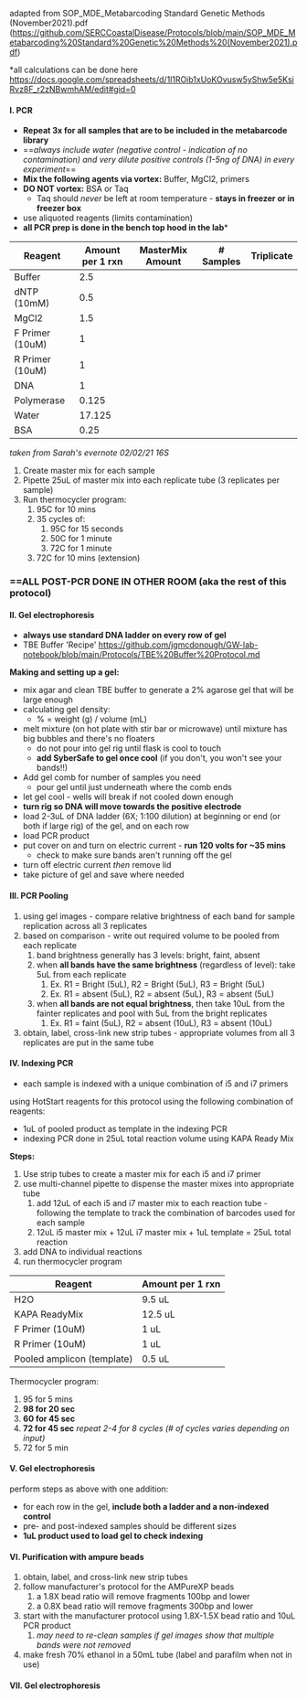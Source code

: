 adapted from SOP_MDE_Metabarcoding Standard Genetic Methods (November2021).pdf (https://github.com/SERCCoastalDisease/Protocols/blob/main/SOP_MDE_Metabarcoding%20Standard%20Genetic%20Methods%20(November2021).pdf)

*all calculations can be done here https://docs.google.com/spreadsheets/d/1l1ROib1xUoKOvusw5yShw5e5KsiRvz8F_r2zNBwmhAM/edit#gid=0


#### I. PCR
- **Repeat 3x for all samples that are to be included in the metabarcode library**
- ==*always include water (negative control - indication of no contamination) and very dilute positive controls (1-5ng of DNA) in every experiment*==
- **Mix the following agents via vortex:** Buffer, MgCl2, primers
- **DO NOT vortex:** BSA or Taq
	- Taq should *never* be left at room temperature - **stays in freezer or in freezer box**
- use aliquoted reagents (limits contamination)
- **all PCR prep is done in the bench top hood in the lab***

| Reagent | Amount per 1 rxn | MasterMix Amount | # Samples | Triplicate |
| ---- | ---- | ---- | ---- | ---- |
| Buffer | 2.5 |  |  |  |
| dNTP (10mM) | 0.5 |  |  |  |
| MgCl2 | 1.5 |  |  |  |
| F Primer (10uM) | 1 |  |  |  |
| R Primer (10uM) | 1 |  |  |  |
| DNA | 1 |  |  |  |
| Polymerase | 0.125 |  |  |  |
| Water | 17.125 |  |  |  |
| BSA | 0.25 |  |  |  |
*taken from Sarah's evernote 02/02/21 16S*

1. Create master mix for each sample
2. Pipette 25uL of master mix into each replicate tube (3 replicates per sample)
3. Run thermocycler program:
	1. 95C for 10 mins
	2. 35 cycles of:
		1. 95C for 15 seconds
		2. 50C for 1 minute
		3. 72C for 1 minute
	3. 72C for 10 mins (extension)


### ==**ALL POST-PCR DONE IN OTHER ROOM (aka the rest of this protocol)**


#### II. Gel electrophoresis
- **always use standard DNA ladder on every row of gel**
- TBE Buffer 'Recipe' https://github.com/jgmcdonough/GW-lab-notebook/blob/main/Protocols/TBE%20Buffer%20Protocol.md

**Making and setting up a gel:**
- mix agar and clean TBE buffer to generate a 2% agarose gel that will be large enough 
- calculating gel density:
	- % = weight (g) / volume (mL)
- melt mixture (on hot plate with stir bar or microwave) until mixture has big bubbles and there's no floaters
	- do not pour into gel rig until flask is cool to touch
	- **add SyberSafe to gel once cool** (if you don't, you won't see your bands!!)
- Add gel comb for number of samples you need
	- pour gel until just underneath where the comb ends
- let gel cool - wells will break if not cooled down enough
- **turn rig so DNA will move towards the positive electrode**
- load 2-3uL of DNA ladder (6X; 1:100 dilution) at beginning or end (or both if large rig) of the gel, and on each row
- load PCR product 
- put cover on and turn on electric current - **run 120 volts for ~35 mins**
	- check to make sure bands aren't running off the gel
- turn off electric current *then* remove lid
- take picture of gel and save where needed

#### III. PCR Pooling
1. using gel images - compare relative brightness of each band for sample replication across all 3 replicates
2. based on comparison - write out required volume to be pooled from each replicate
	1. band brightness generally has 3 levels: bright, faint, absent
	2. when **all bands have the same brightness** (regardless of level): take 5uL from each replicate
		1. Ex. R1 = Bright (5uL), R2 = Bright (5uL), R3 = Bright (5uL)
		2. Ex. R1 = absent (5uL), R2 = absent (5uL), R3 = absent (5uL)
	3. when **all bands are not equal brightness**, then take 10uL from the fainter replicates and pool with 5uL from the bright replicates
		1. Ex. R1 = faint (5uL), R2 = absent (10uL), R3 = absent (10uL)
3. obtain, label, cross-link new strip tubes - appropriate volumes from all 3 replicates are put in the same tube

#### IV. Indexing PCR 
- each sample is indexed with a unique combination of i5 and i7 primers 

using HotStart reagents for this protocol using the following combination of reagents:
- 1uL of pooled product as template in the indexing PCR
- indexing PCR done in 25uL total reaction volume using KAPA Ready Mix

**Steps:**
1. Use strip tubes to create a master mix for each i5 and i7 primer
2. use multi-channel pipette to dispense the master mixes into appropriate tube
	1. add 12uL of each i5 and i7 master mix to each reaction tube - following the template to track the combination of barcodes used for each sample
	2. 12uL i5 master mix + 12uL i7 master mix + 1uL template = 25uL total reaction
3. add DNA to individual reactions 
4. run thermocycler program

| Reagent | Amount per 1 rxn |
| ---- | ---- |
| H2O | 9.5 uL |
| KAPA ReadyMix | 12.5 uL |
| F Primer (10uM) | 1 uL |
| R Primer (10uM) | 1 uL |
| Pooled amplicon (template) | 0.5 uL |
Thermocycler program:
1. 95 for 5 mins
2. **98 for 20 sec**
3. **60 for 45 sec**
4. **72 for 45 sec** 
*repeat 2-4 for 8 cycles (# of cycles varies depending on input)*
6. 72 for 5 min

#### V. Gel electrophoresis
perform steps as above with one addition:
- for each row in the gel, **include both a ladder and a non-indexed control**
- pre- and post-indexed samples should be different sizes
- **1uL product used to load gel to check indexing**

#### **VI. Purification with ampure beads**
1. obtain, label, and cross-link new strip tubes
2. follow manufacturer's protocol for the AMPureXP beads
	1. a 1.8X bead ratio will remove fragments 100bp and lower
	2. a 0.8X bead ratio will remove fragments 300bp and lower
3. start with the manufacturer protocol using 1.8X-1.5X bead ratio and 10uL PCR product
	1. *may need to re-clean samples if gel images show that multiple bands were not removed*
4. make fresh 70% ethanol in a 50mL tube (label and parafilm when not in use)

#### **VII. Gel electrophoresis**

